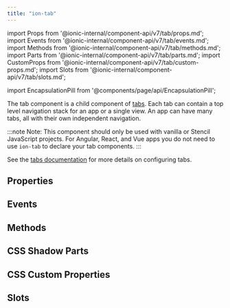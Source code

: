 ```yaml
---
title: "ion-tab"
---
```


import Props from '@ionic-internal/component-api/v7/tab/props.md';
import Events from '@ionic-internal/component-api/v7/tab/events.md';
import Methods from '@ionic-internal/component-api/v7/tab/methods.md';
import Parts from '@ionic-internal/component-api/v7/tab/parts.md';
import CustomProps from '@ionic-internal/component-api/v7/tab/custom-props.md';
import Slots from '@ionic-internal/component-api/v7/tab/slots.md';

<head>
  <title>ion-tab - Ionic Framework Application Component</title>
  <meta name="description" content="ion-tab is a child component of tabs. Each ion-tab can contain a top level navigation stack for an application or a single view. Read to learn more." />
</head>

import EncapsulationPill from '@components/page/api/EncapsulationPill';

<EncapsulationPill type="shadow" />


The tab component is a child component of [tabs](tabs.md). Each tab can contain a top level navigation stack for an app or a single view. An app can have many tabs, all with their own independent navigation.

:::note
Note: This component should only be used with vanilla or Stencil JavaScript projects. For Angular, React, and Vue apps you do not need to use `ion-tab` to declare your tab components.
:::


See the [tabs documentation](tabs.md) for more details on configuring tabs.



## Properties
<Props />

## Events
<Events />

## Methods
<Methods />

## CSS Shadow Parts
<Parts />

## CSS Custom Properties
<CustomProps />

## Slots
<Slots />